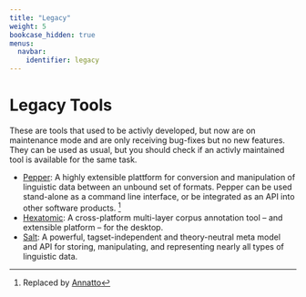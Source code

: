 ```yaml
---
title: "Legacy"
weight: 5
bookcase_hidden: true
menus:
  navbar:
    identifier: legacy
---
```


# Legacy Tools

These are tools that used to be activly developed, but now are on maintenance mode and are only receiving bug-fixes but no new features.
They can be used as usual, but you should check if an activly maintained tool is available for the same task.

- [Pepper](../archive-2015-2025/pepper/): A highly extensible plattform for conversion and manipulation of linguistic data between an unbound set of formats. Pepper can be used stand-alone as a command line interface, or be integrated as an API into other software products. [^annatto]
- [Hexatomic](../archive-2015-2025/hexatomic/):  A cross-platform multi-layer corpus annotation tool – and extensible platform – for the desktop.
- [Salt](../archive-2015-2025/salt/): A powerful, tagset-independent and theory-neutral meta model and API for storing, manipulating, and representing nearly all types of linguistic data.

[^annatto]: Replaced by [Annatto](/annatto)
